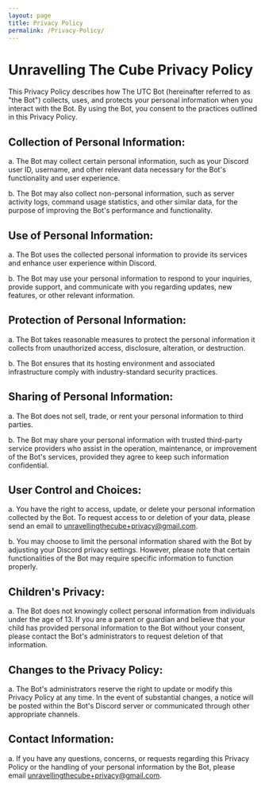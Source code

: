 ```yaml
---
layout: page
title: Privacy Policy
permalink: /Privacy-Policy/
---
```



# Unravelling The Cube Privacy Policy

This Privacy Policy describes how The UTC Bot (hereinafter referred to as "the Bot") collects, uses, and protects your personal information when you interact with the Bot. By using the Bot, you consent to the practices outlined in this Privacy Policy.

## Collection of Personal Information:

a. The Bot may collect certain personal information, such as your Discord user ID, username, and other relevant data necessary for the Bot's functionality and user experience.

b. The Bot may also collect non-personal information, such as server activity logs, command usage statistics, and other similar data, for the purpose of improving the Bot's performance and functionality.

## Use of Personal Information:

a. The Bot uses the collected personal information to provide its services and enhance user experience within Discord.

b. The Bot may use your personal information to respond to your inquiries, provide support, and communicate with you regarding updates, new features, or other relevant information.

## Protection of Personal Information:

a. The Bot takes reasonable measures to protect the personal information it collects from unauthorized access, disclosure, alteration, or destruction.

b. The Bot ensures that its hosting environment and associated infrastructure comply with industry-standard security practices.

## Sharing of Personal Information:

a. The Bot does not sell, trade, or rent your personal information to third parties.

b. The Bot may share your personal information with trusted third-party service providers who assist in the operation, maintenance, or improvement of the Bot's services, provided they agree to keep such information confidential.

## User Control and Choices:

a. You have the right to access, update, or delete your personal information collected by the Bot. To request access to or deletion of your data, please send an email to [unravellingthecube+privacy@gmail.com](mailto:unravellingthecube+privacy@gmail.com).

b. You may choose to limit the personal information shared with the Bot by adjusting your Discord privacy settings. However, please note that certain functionalities of the Bot may require specific information to function properly.

## Children's Privacy:

a. The Bot does not knowingly collect personal information from individuals under the age of 13. If you are a parent or guardian and believe that your child has provided personal information to the Bot without your consent, please contact the Bot's administrators to request deletion of that information.

## Changes to the Privacy Policy:

a. The Bot's administrators reserve the right to update or modify this Privacy Policy at any time. In the event of substantial changes, a notice will be posted within the Bot's Discord server or communicated through other appropriate channels.

## Contact Information:

a. If you have any questions, concerns, or requests regarding this Privacy Policy or the handling of your personal information by the Bot, please email [unravellingthecube+privacy@gmail.com](mailto:unravellingthecube+privacy@gmail.com).
